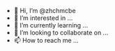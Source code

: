 - 👋 Hi, I’m @zhchmcbe
- 👀 I’m interested in ...
- 🌱 I’m currently learning ...
- 💞️ I’m looking to collaborate on ...
- 📫 How to reach me ...

<!---
zhchmcbe/zhchmcbe is a ✨ special ✨ repository because its `README.md` (this file) appears on your GitHub profile.
You can click the Preview link to take a look at your changes.
--->
